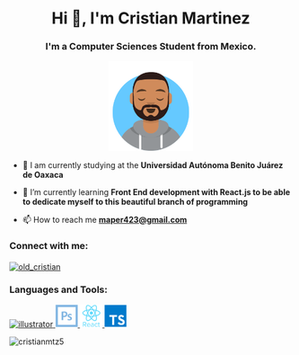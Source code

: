 <h1 align="center">Hi 👋, I'm Cristian Martinez</h1>
<h3 align="center">I'm a Computer Sciences Student from Mexico.</h3>

<p align="center">
<img src="assets/Me-icon.svg" width="150"/>
</p>

- 🔭 I am currently studying at the **Universidad Autónoma Benito Juárez de Oaxaca**

- 🌱 I’m currently learning **Front End development with React.js to be able to dedicate myself to this beautiful branch of programming**

- 📫 How to reach me **maper423@gmail.com**

<h3 align="left">Connect with me:</h3>
<p align="left">
<a href="https://twitter.com/old_cristian" target="blank"><img align="center" src="https://raw.githubusercontent.com/rahuldkjain/github-profile-readme-generator/master/src/images/icons/Social/twitter.svg" alt="old_cristian" height="30" width="40" /></a>
</p>

<h3 align="left">Languages and Tools:</h3>
<p align="left"> <a href="https://www.adobe.com/in/products/illustrator.html" target="_blank" rel="noreferrer"> <img src="https://www.vectorlogo.zone/logos/adobe_illustrator/adobe_illustrator-icon.svg" alt="illustrator" width="40" height="40"/> </a> <a href="https://www.photoshop.com/en" target="_blank" rel="noreferrer"> <img src="https://raw.githubusercontent.com/devicons/devicon/master/icons/photoshop/photoshop-line.svg" alt="photoshop" width="40" height="40"/> </a> <a href="https://reactjs.org/" target="_blank" rel="noreferrer"> <img src="https://raw.githubusercontent.com/devicons/devicon/master/icons/react/react-original-wordmark.svg" alt="react" width="40" height="40"/> </a> <a href="https://www.typescriptlang.org/" target="_blank" rel="noreferrer"> <img src="https://raw.githubusercontent.com/devicons/devicon/master/icons/typescript/typescript-original.svg" alt="typescript" width="40" height="40"/> </a> </p>

<p align="left"> <img src="https://komarev.com/ghpvc/?username=cristianmtz5&label=Profile%20views&color=0e75b6&style=flat" alt="cristianmtz5" /> </p>
